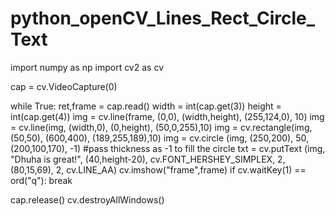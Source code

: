 # python_openCV_Lines_Rect_Circle_Text

import numpy as np
import cv2 as cv

cap = cv.VideoCapture(0)

while True:
    ret,frame = cap.read()
    width = int(cap.get(3))
    height = int(cap.get(4))
    img = cv.line(frame, (0,0), (width,height), (255,124,0), 10)
    img = cv.line(img, (width,0), (0,height), (50,0,255),10)
    img = cv.rectangle(img, (50,50), (600,400), (189,255,189),10) 
    img = cv.circle (img, (250,200), 50, (200,100,170), -1) #pass thickness as -1 to fill the circle
    txt = cv.putText (img, "Dhuha is great!", (40,height-20), cv.FONT_HERSHEY_SIMPLEX, 2, (80,15,69), 2, cv.LINE_AA)
    cv.imshow("frame",frame)
    if cv.waitKey(1) == ord("q"):
        break


cap.release()
cv.destroyAllWindows()
